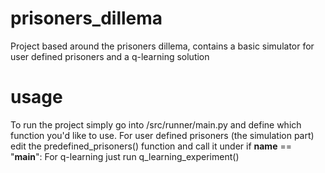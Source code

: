 # prisoners_dillema
Project based around the prisoners dillema, contains a basic simulator for user defined prisoners and a q-learning solution

# usage
To run the project simply go into /src/runner/main.py and define which function you'd like to use.
For user defined prisoners (the simulation part) edit the predefined_prisoners() function and call it under if __name__ == "__main__":
For q-learning just run q_learning_experiment()
